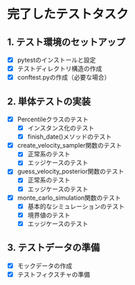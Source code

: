 # 完了したテストタスク

## 1. テスト環境のセットアップ
- [x] pytestのインストールと設定
- [x] テストディレクトリ構造の作成
- [x] conftest.pyの作成（必要な場合）

## 2. 単体テストの実装
- [x] Percentileクラスのテスト
  - [x] インスタンス化のテスト
  - [x] finish_date()メソッドのテスト
- [x] create_velocity_sampler関数のテスト
  - [x] 正常系のテスト
  - [x] エッジケースのテスト
- [x] guess_velocity_posterior関数のテスト
  - [x] 正常系のテスト
  - [x] エッジケースのテスト
- [x] monte_carlo_simulation関数のテスト
  - [x] 基本的なシミュレーションのテスト
  - [x] 境界値のテスト
  - [x] エッジケースのテスト

## 3. テストデータの準備
- [x] モックデータの作成
- [x] テストフィクスチャの準備 